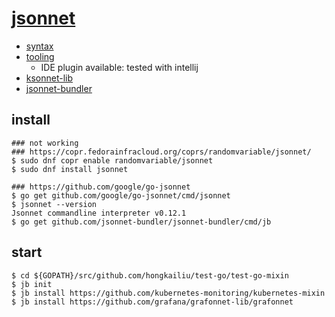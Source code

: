 # [jsonnet](https://jsonnet.org/)

* [syntax](https://jsonnet.org/learning/tutorial.html)
* [tooling](https://jsonnet.org/learning/tools.html)
    * IDE plugin available: tested with intellij
* [ksonnet-lib](https://github.com/ksonnet/ksonnet-lib)
* [jsonnet-bundler](https://github.com/jsonnet-bundler/jsonnet-bundler)

## install

```
### not working
### https://copr.fedorainfracloud.org/coprs/randomvariable/jsonnet/
$ sudo dnf copr enable randomvariable/jsonnet
$ sudo dnf install jsonnet

### https://github.com/google/go-jsonnet
$ go get github.com/google/go-jsonnet/cmd/jsonnet
$ jsonnet --version
Jsonnet commandline interpreter v0.12.1
$ go get github.com/jsonnet-bundler/jsonnet-bundler/cmd/jb

```

## start

```
$ cd ${GOPATH}/src/github.com/hongkailiu/test-go/test-go-mixin
$ jb init
$ jb install https://github.com/kubernetes-monitoring/kubernetes-mixin
$ jb install https://github.com/grafana/grafonnet-lib/grafonnet

```
